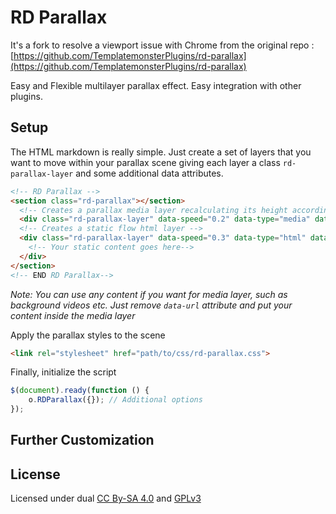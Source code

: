 # RD Parallax

It's a fork to resolve a viewport issue with Chrome from the original repo : [https://github.com/TemplatemonsterPlugins/rd-parallax](https://github.com/TemplatemonsterPlugins/rd-parallax)

Easy and Flexible multilayer parallax effect. Easy integration with other plugins.

## Setup
The HTML markdown is really simple. Just create a set of layers that you want to move within your parallax scene giving
each layer a class ``rd-parallax-layer`` and some additional data attributes.

```html
<!-- RD Parallax -->
<section class="rd-parallax"></section>
  <!-- Creates a parallax media layer recalculating its height according to scene height -->
  <div class="rd-parallax-layer" data-speed="0.2" data-type="media" data-url="path/to/your-image.jpg"></div>
  <!-- Creates a static flow html layer -->
  <div class="rd-parallax-layer" data-speed="0.3" data-type="html" data-fade="true">
    <!-- Your static content goes here-->
  </div>
</section>
<!-- END RD Parallax-->
```

_Note: You can use any content if you want for media layer, such as background videos etc. Just remove ``data-url``
attribute and put your content inside the media layer_

Apply the parallax styles to the scene

```html
<link rel="stylesheet" href="path/to/css/rd-parallax.css">
```

Finally, initialize the script

```js
$(document).ready(function () {
    o.RDParallax({}); // Additional options
});
```

## Further Customization


## License
Licensed under dual [CC By-SA 4.0](http://creativecommons.org/licenses/by-sa/4.0/)
and [GPLv3](http://www.gnu.org/licenses/gpl-3.0.ru.html)

